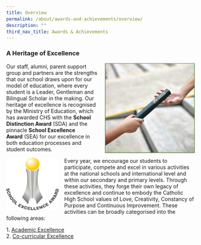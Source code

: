 ```yaml
---
title: Overview
permalink: /about/awards-and-achievements/overview/
description: ""
third_nav_title: Awards & Achievements
---
```


### A Heritage of Excellence

<img src="/images/about12.png" style="width:240px;height:240px;margin-left:15px;" align = "right"> Our staff, alumni, parent support group and partners are the strengths that our school draws upon for our model of education, where every student is a Leader, Gentleman and Bilingual Scholar in the making. Our heritage of excellence is recognised by the Ministry of Education, which has awarded CHS with the **School Distinction Award** (SDA) and the pinnacle **School Excellence Award** (SEA) for our excellence in both education processes and student outcomes.

<img src="/images/about11.png" style="width:140px;height:140px;margin-right:15px;" align = "left"> Every year, we encourage our students to participate, compete and excel in various activities at the national schools and international level and within our secondary and primary levels. Through these activities, they forge their own legacy of excellence and continue to embody the Catholic High School values of Love, Creativity, Constancy of Purpose and Continuous Improvement. These activities can be broadly categorised into the following areas:

1\.  [Academic Excellence](https://staging.d26k7rl81eo6rb.amplifyapp.com/about/awards-and-achievements/academic-achievements/) <br>
2.  [Co-curricular Excellence](https://staging.d26k7rl81eo6rb.amplifyapp.com/about/awards-and-achievements/cca-achievements/)